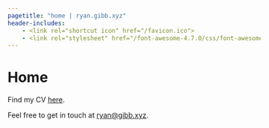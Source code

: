 ```yaml
---
pagetitle: "home | ryan.gibb.xyz"
header-includes:
	- <link rel="shortcut icon" href="/favicon.ico">
	- <link rel="stylesheet" href="/font-awesome-4.7.0/css/font-awesome.min.css">
---
```


<h1>
Home
<span style="float: right; margin: 0">
	<a href="https://www.linkedin.com/in/ryan-gibb"
		style="float: left; margin: 0 0.5em 0 0;">
		<i class="fa fa-linkedin"></i>
	</a>
	<a href="https://github.com/RyanGibb"
		style="float: left; margin: 0 0 0 0;">
		<i class="fa fa-github"></i>
	</a>
</span>
</h1>

Find my CV [here](/resources/cv.pdf).

Feel free to get in touch at [ryan@gibb.xyz](mailto:ryan@gibb.xyz).
